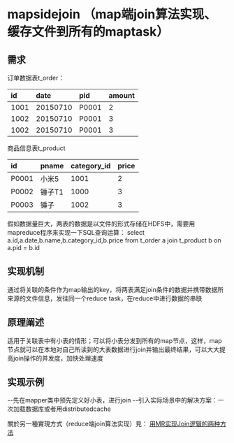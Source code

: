 # mapsidejoin （map端join算法实现、缓存文件到所有的maptask）

## 需求
订单数据表t_order：

| id | date | pid | amount |
| :------------- |:-------------| :-----| :----- |
| 1001 | 20150710 | P0001 | 2 |
| 1002 | 20150710 | P0001 | 3|
| 1002 | 20150710 | P0001 | 3|

商品信息表t_product

| id | pname | category_id | price |
| :------------- |:-------------| :-----| :----- |
| P0001 | 小米5 | 1001 | 2 |
| P0002 | 锤子T1 | 1000 | 3|
| P0003 | 锤子 | 1002 | 3|

假如数据量巨大，两表的数据是以文件的形式存储在HDFS中，需要用mapreduce程序来实现一下SQL查询运算： 
select  a.id,a.date,b.name,b.category_id,b.price from t_order a join t_product b on a.pid = b.id

## 实现机制
通过将关联的条件作为map输出的key，将两表满足join条件的数据并携带数据所来源的文件信息，发往同一个reduce task，在reduce中进行数据的串联

## 原理阐述
适用于关联表中有小表的情形；可以将小表分发到所有的map节点，这样，map节点就可以在本地对自己所读到的大表数据进行join并输出最终结果，可以大大提高join操作的并发度，加快处理速度

## 实现示例
--先在mapper类中预先定义好小表，进行join
--引入实际场景中的解决方案：一次加载数据库或者用distributedcache


關於另一種實現方式（reduce端join算法实现）見： [用MR实现Join逻辑的两种方法](http://blog.csdn.net/yangzheng0515/article/details/78017941)
